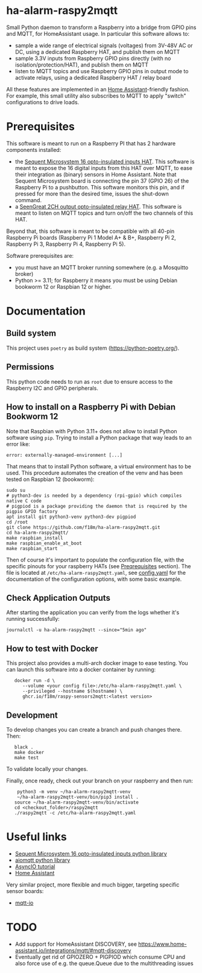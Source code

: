 # ha-alarm-raspy2mqtt

Small Python daemon to transform a Raspberry into a bridge from GPIO pins and MQTT, for HomeAssistant usage.
In particular this software allows to:
* sample a wide range of electrical signals (voltages) from 3V-48V AC or DC, using a dedicated Raspberry HAT, and publish them on MQTT
* sample 3.3V inputs from Raspberry GPIO pins directly (with no isolation/protection/HAT), and publish them on MQTT
* listen to MQTT topics and use Raspberry GPIO pins in output mode to activate relays, using a dedicated Raspberry HAT / relay board

All these features are implemented in an [Home Assistant](https://www.home-assistant.io/)-friendly fashion.
For example, this small utility also subscribes to MQTT to apply "switch" configurations to drive loads.

# Prerequisites

This software is meant to run on a Raspberry PI that has 2 hardware components installed:
* the [Sequent Microsystem 16 opto-insulated inputs HAT](https://sequentmicrosystems.com/collections/all-io-cards/products/16-universal-inputs-card-for-raspberry-pi).
   This software is meant to expose the 16 digital inputs from this HAT
   over MQTT, to ease their integration as (binary) sensors in Home Assistant.
   Note that Sequent Microsystem board is connecting the pin 37 (GPIO 26) of the Raspberry Pi 
   to a pushbutton. This software monitors this pin, and if pressed for more than the
   desired time, issues the shut-down command.
* a [SeenGreat 2CH output opto-insulated relay HAT](https://seengreat.com/wiki/107/).
   This software is meant to listen on MQTT topics and turn on/off the
   two channels of this HAT.

Beyond that, this software is meant to be compatible with all 40-pin Raspberry Pi boards
(Raspberry Pi 1 Model A+ & B+, Raspberry Pi 2, Raspberry Pi 3, Raspberry Pi 4,
Raspberry Pi 5).

Software prerequisites are:
* you must have an MQTT broker running somewhere (e.g. a Mosquitto broker)
* Python >= 3.11; for Raspberry it means you must be using Debian bookworm 12 or Raspbian 12 or higher.


# Documentation

## Build system

This project uses `poetry` as build system (https://python-poetry.org/).

## Permissions

This python code needs to run as `root` due to ensure access to the Raspberry I2C and GPIO peripherals.

## How to install on a Raspberry Pi with Debian Bookworm 12

Note that Raspbian with Python 3.11+ does not allow to install Python software using `pip`.
Trying to install a Python package that way leads to an error like:

```
error: externally-managed-environment [...]
```

That means that to install Python software, a virtual environment has to be used.
This procedure automates the creation of the venv and has been tested on Raspbian 12 (bookworm):

```
sudo su
# python3-dev is needed by a dependency (rpi-gpio) which compiles native C code
# pigpiod is a package providing the daemon that is required by the pigpio GPIO factory
apt install git python3-venv python3-dev pigpiod
cd /root
git clone https://github.com/f18m/ha-alarm-raspy2mqtt.git
cd ha-alarm-raspy2mqtt/
make raspbian_install
make raspbian_enable_at_boot
make raspbian_start
```

Then of course it's important to populate the configuration file, with the specific pinouts for your raspberry HATs
(see [Preqrequisites](#prerequisites) section). The file is located at `/etc/ha-alarm-raspy2mqtt.yaml`, see [config.yaml](config.yaml) for 
the documentation of the configuration options, with some basic example.


## Check Application Outputs

After starting the application you can verify from the logs whether it's running successfully:

```
journalctl -u ha-alarm-raspy2mqtt --since="5min ago"
```

## How to test with Docker

This project also provides a multi-arch docker image to ease testing.
You can launch this software into a docker container by running:

```
   docker run -d \
      --volume <your config file>:/etc/ha-alarm-raspy2mqtt.yaml \
      --privileged --hostname $(hostname) \
      ghcr.io/f18m/raspy-sensors2mqtt:<latest version>
```


## Development

To develop changes you can create a branch and push changes there. Then:

```
   black .
   make docker
   make test
```

To validate locally your changes.

Finally, once ready, check out your branch on your raspberry and then run:

```
	python3 -m venv ~/ha-alarm-raspy2mqtt-venv
	~/ha-alarm-raspy2mqtt-venv/bin/pip3 install .
   source ~/ha-alarm-raspy2mqtt-venv/bin/activate
   cd <checkout_folder>/raspy2mqtt
   ./raspy2mqtt -c /etc/ha-alarm-raspy2mqtt.yaml
```


# Useful links

* [Sequent Microsystem 16 opto-insulated inputs python library](https://github.com/SequentMicrosystems/16inpind-rpi)
* [aiomqtt python library](https://github.com/sbtinstruments/aiomqtt)
* [AsyncIO tutorial](https://realpython.com/python-concurrency/#asyncio-version)
* [Home Assistant](https://www.home-assistant.io/)

Very similar project, more flexible and much bigger, targeting specific sensor boards:
* [mqtt-io](https://github.com/flyte/mqtt-io)


# TODO

- Add support for HomeAssistant DISCOVERY, see https://www.home-assistant.io/integrations/mqtt/#mqtt-discovery 
- Eventually get rid of GPIOZERO + PIGPIOD which consume CPU and also force use of e.g. the queue.Queue due to
  the multithreading issues